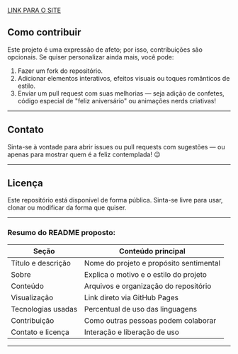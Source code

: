 
<a href="https://ernan21.github.io/HappyBrithdayOfMyLove/">LINK PARA O SITE</a>

##  Como contribuir

Este projeto é uma expressão de afeto; por isso, contribuições são opcionais. Se quiser personalizar ainda mais, você pode:

1. Fazer um fork do repositório.
2. Adicionar elementos interativos, efeitos visuais ou toques românticos de estilo.
3. Enviar um pull request com suas melhorias — seja adição de confetes, código especial de "feliz aniversário" ou animações nerds criativas!

---

##  Contato

Sinta-se à vontade para abrir issues ou pull requests com sugestões — ou apenas para mostrar quem é a feliz contemplada! 😉

---

##  Licença

Este repositório está disponível de forma pública. Sinta-se livre para usar, clonar ou modificar da forma que quiser.

---

###  Resumo do README proposto:

| Seção             | Conteúdo principal |
|------------------|--------------------|
| Título e descrição | Nome do projeto e propósito sentimental |
| Sobre            | Explica o motivo e o estilo do projeto |
| Conteúdo         | Arquivos e organização do repositório |
| Visualização     | Link direto via GitHub Pages |
| Tecnologias usadas | Percentual de uso das linguagens |
| Contribuição      | Como outras pessoas podem colaborar |
| Contato e licença | Interação e liberação de uso |

---
